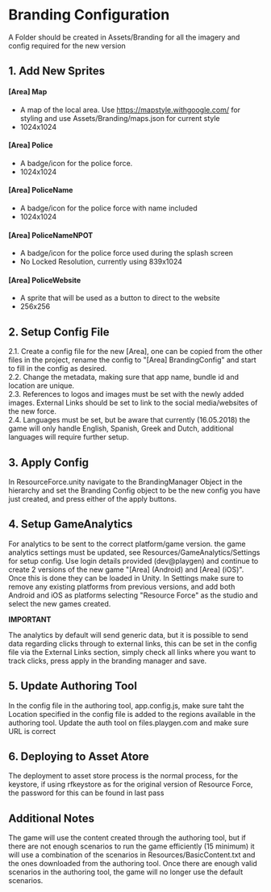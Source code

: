 # Branding Configuration
A Folder should be created in Assets/Branding for all the imagery and config required for the new version

## 1. Add New Sprites

#### [Area] Map
- A map of the local area. Use https://mapstyle.withgoogle.com/ for styling and use Assets/Branding/maps.json for current style
- 1024x1024

#### [Area] Police
- A badge/icon for the police force. 
- 1024x1024

#### [Area] PoliceName
- A badge/icon for the police force with name included
- 1024x1024

#### [Area] PoliceNameNPOT
- A badge/icon for the police force used during the splash screen
- No Locked Resolution, currently using 839x1024

#### [Area] PoliceWebsite
- A sprite that will be used as a button to direct to the website
- 256x256

## 2. Setup Config File
2.1. Create a config file for the new [Area], one can be copied from the other files in the project, rename the config to "[Area] BrandingConfig" and start to fill in the config as desired.  
2.2. Change the metadata, making sure that app name, bundle id and location are unique.   
2.3. References to logos and images must be set with the newly added images. External Links should be set to link to the social media/websites of the new force.   
2.4. Languages must be set, but be aware that currently (16.05.2018) the game will only handle English, Spanish, Greek and Dutch, additional languages will require further setup. 

## 3. Apply Config
In ResourceForce.unity navigate to the BrandingManager Object in the hierarchy and set the Branding Config object to be the new config you have just created, and press either of the apply buttons.

## 4. Setup GameAnalytics
For analytics to be sent to the correct platform/game version. the game analytics settings must be updated, see Resources/GameAnalytics/Settings for setup config.
Use login details provided (dev@playgen) and continue to create 2 versions of the new game "[Area] (Android) and [Area] (iOS)". Once this is done they can be loaded in Unity.
In Settings make sure to remove any existing platforms from previous versions, and add both Android and iOS as platforms selecting "Resource Force" as the studio and select the new games created.

**IMPORTANT**

The analytics by default will send generic data, but it is possible to send data regarding clicks through to external links, this can be set in the config file via the External Links section,
simply check all links where you want to track clicks, press apply in the branding manager and save.

## 5. Update Authoring Tool
In the config file in the authoring tool, app.config.js, make sure taht the Location specified in the config file is added to the regions available in the authoring tool.
Update the auth tool on files.playgen.com and make sure URL is correct

## 6. Deploying to Asset Atore
The deployment to asset store process is the normal process, for the keystore, if using rfkeystore as for the original version of Resource Force, the password for this can be found in last pass

## Additional Notes
The game will use the content created through the authoring tool, but if there are not enough scenarios to run the game efficiently (15 minimum) it will use a combination of the scenarios in 
Resources/BasicContent.txt and the ones downloaded from the authoring tool.
Once there are enough valid scenarios in the authoring tool, the game will no longer use the default scenarios.